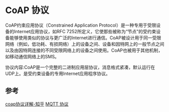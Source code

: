 # CoAP 协议

CoAP约束应用协议（Constrained Application Protocol）是一种专用于受限设备的Internet应用协议，如RFC 7252所定义，它使那些被称为“节点”的受约束设备能够使用类似的协议与更广泛的Internet进行通信。CoAP被设计用于同一受限网络（例如，低功耗、有损网络）上的设备之间、设备和因特网上的一般节点之间以及由因特网连接的不同受限网络上的设备之间使用。CoAP也被用于其他机制，如移动通信网络上的SMS。

协议内容:CoAP是一个完整的二进制应用层协议，消息格式紧凑，默认运行在UDP上。是受约束设备的专用Internet应用程序协议。



## 参考
 [coap协议详解-知乎](https://zhuanlan.zhihu.com/p/242308137)
 [MQTT 协议](./mqtt.md)
